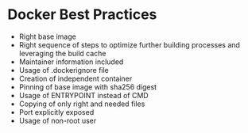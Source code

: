# Docker Best Practices

- Right base image
- Right sequence of steps to optimize further building processes and leveraging the build cache
- Maintainer information included
- Usage of .dockerignore file
- Creation of independent container
- Pinning of base image with sha256 digest
- Usage of ENTRYPOINT instead of CMD
- Copying of only right and needed files
- Port explicitly exposed
- Usage of non-root user
